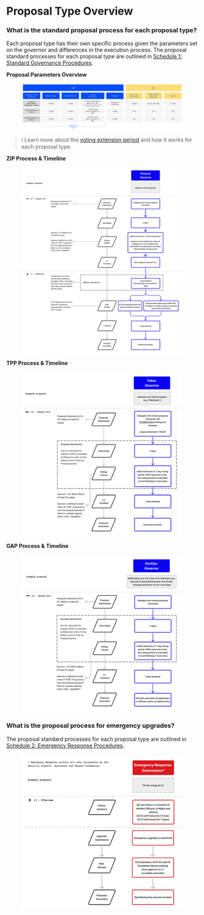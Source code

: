 # Proposal Type Overview

### What is the standard proposal process for each proposal type?

Each proposal type has their own specific process given the parameters set on the governor and differences in the execution process. The proposal standard processes for each proposal type are outlined in [Schedule 1: Standard Governance Procedures](https://docs.zknation.io/zksync-governance/schedule-1-standard-governance-procedures).

**Proposal Parameters Overview**

<figure><img src="../.gitbook/assets/12345Frame (1).png" alt=""><figcaption></figcaption></figure>

> ℹ️ Learn more about the [voting extension period](https://forum.zknation.io/t/understanding-the-voting-extension/698) and how it works for each proposal type.&#x20;

**ZIP Process & Timeline**

<figure><img src="../.gitbook/assets/Governance Processes Diagrams(7).jpg" alt=""><figcaption></figcaption></figure>

**TPP Process & Timeline**

<figure><img src="../.gitbook/assets/FIXED TPP.jpg" alt=""><figcaption></figcaption></figure>

**GAP Process & Timeline**

<figure><img src="../.gitbook/assets/GAP updaet jan 31.jpg" alt=""><figcaption></figcaption></figure>

### What is the proposal process for emergency upgrades?

The proposal standard processes for each proposal type are outlined in [Schedule 2: Emergency Response Procedures](https://docs.zknation.io/zksync-governance/schedule-2-emergency-response-procedures)**.**

<figure><img src="../.gitbook/assets/emergency_upgrade.jpg" alt=""><figcaption></figcaption></figure>
